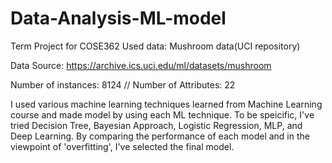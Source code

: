 # Data-Analysis-ML-model
Term Project for COSE362
Used data: Mushroom data(UCI repository)

Data Source: https://archive.ics.uci.edu/ml/datasets/mushroom

Number of instances: 8124
//
Number of Attributes: 22

I used various machine learning techniques learned from Machine Learning course and made model by using each ML technique.
To be speicific, I've tried Decision Tree, Bayesian Approach, Logistic Regression, MLP, and Deep Learning. By comparing the performance of each model and in the viewpoint of 'overfitting', I've selected the final model.
